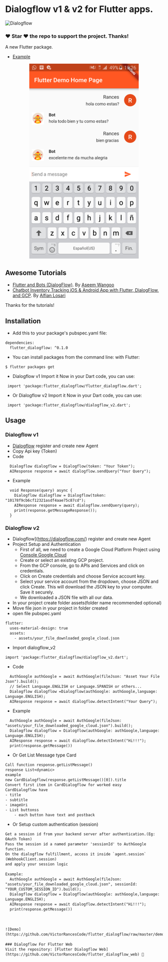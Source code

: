 # Dialogflow v1 & v2 for Flutter apps.


![Dialogflow](https://github.com/VictorRancesCode/flutter_dialogflow/raw/master/dialogflow.png) 

### :heart: Star :heart: the repo to support the project. Thanks!

A new Flutter package.
* [Example](https://github.com/VictorRancesCode/flutter_dialogflow/tree/master/example)


<p align="center">
  <img src="image1.png" width="350"/>
</p>

## Awesome Tutorials
* [Flutter and Bots (DialogFlow)](https://medium.com/flutterpub/flutter-and-bots-dialogflow-d490fc7e5aaf). By [Aseem Wangoo](https://medium.com/@aseemwangoo)
* [Chatbot Inventory Tracking iOS & Android App with Flutter, DialogFlow, and GCP](https://medium.com/flutter-community/chatbot-inventory-tracking-ios-android-app-with-flutter-dialogflow-and-gcp-d7d903ce7f90). By [Alfian Losari](https://medium.com/@alfianlosari)

Thanks for the tutorials!
## Installation

* Add this to your package's pubspec.yaml file:
```
dependencies:
  flutter_dialogflow: ^0.1.0
```
* You can install packages from the command line:
  with Flutter:
```
$ flutter packages get
```

* Dialogflow v1  Import it Now in your Dart code, you can use:
```
 import 'package:flutter_dialogflow/flutter_dialogflow.dart';
```
* Or Dialogflow v2  Import it Now in your Dart code, you can use:
```
 import 'package:flutter_dialogflow/dialogflow_v2.dart';
```

## Usage
### Dialogflow v1
* [Dialogflow](https://dialogflow.com/) register and create new Agent
* Copy Api key (Token)
* Code
```
  Dialogflow dialogflow = Dialogflow(token: "Your Token");
  AIResponse response = await dialogflow.sendQuery("Your Query");
```
* Example
```
  void Response(query) async {
    Dialogflow dialogflow = Dialogflow(token: "10178f9cb6cf12321asdf4aae75c87cd");
    AIResponse response = await dialogflow.sendQuery(query);
    print(response.getMessageResponse());
  }
```


### Dialogflow v2
* Dialogflow](https://dialogflow.com/) register and create new Agent
* Project Setup and Authentication
    * First of all, we need to create a Google Cloud Platform Project using [Console Google Cloud](https://console.cloud.google.com/)
    * Create or select an existing GCP project.
    * From the GCP console, go to APIs and Services and click on credentials. 
    * Click on Create credentials and choose Service account key.
    * Select your service account from the dropdown, choose JSON and click Create. This will download the JSON key to your computer. Save it securely.
    * We downloaded a JSON file with all our data.
* In your project create folder assets(folder name recommended optional)
* Move file json in your project in folder created
* open file pubspec.yaml
```
flutter:
  uses-material-design: true
  assets:
    - assets/your_file_downloaded_google_cloud.json
```
* Import dialogflow_v2
```
import 'package:flutter_dialogflow/dialogflow_v2.dart';
```

* Code
```
  AuthGoogle authGoogle = await AuthGoogle(fileJson: "Asset Your File Json").build();
  // Select Language.ENGLISH or Language.SPANISH or others...
  Dialogflow dialogflow =Dialogflow(authGoogle: authGoogle,language: Language.ENGLISH); 
  AIResponse response = await dialogflow.detectIntent("Your Query");
```

* Example
```
  AuthGoogle authGoogle = await AuthGoogle(fileJson: "assets/your_file_downloaded_google_cloud.json").build();
  Dialogflow dialogflow = Dialogflow(authGoogle: authGoogle,language: Language.ENGLISH);
  AIResponse response = await dialogflow.detectIntent("Hi!!!");
  print(response.getMessage())
```

* Or Get List Message type Card 
```
Call function response.getListMessage() 
response List<dynamic>
example 
new CardDialogflow(response.getListMessage()[0]).title
Convert first item in CardDialogflow for worked easy
CardDialogflow have
- title
- subtitle
- imageUri
- List buttonss
    - each button have text and postback
```
* Or Setup custom authentication (session)
```
Get a session id from your backend server after authentication.(Eg: OAuth Token)
Pass the session id a named parameter 'sessionId' to AuthGoogle function.
On the dialogflow fulfillment, access it inside `agent.session` (WebhookClient.session)
and apply your session logic

Example:
  AuthGoogle authGoogle = await AuthGoogle(fileJson: "assets/your_file_downloaded_google_cloud.json", sessionId: "YOUR_CUSTOM_SESSION_ID").build();
  Dialogflow dialogflow = Dialogflow(authGoogle: authGoogle,language: Language.ENGLISH);
  AIResponse response = await dialogflow.detectIntent("Hi!!!");
  print(response.getMessage())



![Demo](https://github.com/VictorRancesCode/flutter_dialogflow/raw/master/demo.jpg) 

### Dialogflow For Flutter Web
Visit the repository: [Flutter Dialogflow Web](https://github.com/VictorRancesCode/flutter_dialogflow_web) 🚀
